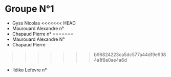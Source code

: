 # Groupe N°1

- Gyss Nicolas
<<<<<<< HEAD
- Maurouard Alexandre n° 
- Chapaud Pierre n°
=======
- Maurouard Alexandre N° 
- Chapaud Pierre
>>>>>>> b96824223ca5dc577a44df9e9384a1f8a0ae4a6d
- Ildiko Lefevre n°
